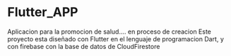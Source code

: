 # Flutter_APP
Aplicacion para la promocion de salud.... en  proceso de creacion
Este proyecto esta diseñado con Flutter en el lenguaje de programacion Dart, y con firebase con la base de datos de CloudFirestore
